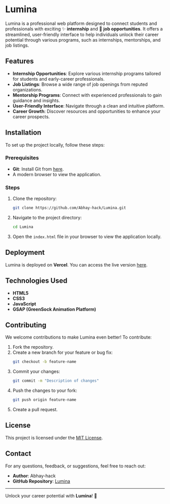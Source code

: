 # Lumina

Lumina is a professional web platform designed to connect students and professionals with exciting ✨ **internship** and 💼 **job opportunities**. It offers a streamlined, user-friendly interface to help individuals unlock their career potential through various programs, such as internships, mentorships, and job listings.

## Features
- **Internship Opportunities**: Explore various internship programs tailored for students and early-career professionals.
- **Job Listings**: Browse a wide range of job openings from reputed organizations.
- **Mentorship Programs**: Connect with experienced professionals to gain guidance and insights.
- **User-Friendly Interface**: Navigate through a clean and intuitive platform.
- **Career Growth**: Discover resources and opportunities to enhance your career prospects.

## Installation

To set up the project locally, follow these steps:

### Prerequisites
- **Git**: Install Git from [here](https://git-scm.com/).
- A modern browser to view the application.

### Steps
1. Clone the repository:
   ```bash
   git clone https://github.com/Abhay-hack/Lumina.git
   ```

2. Navigate to the project directory:
   ```bash
   cd Lumina
   ```

3. Open the `index.html` file in your browser to view the application locally.

## Deployment
Lumina is deployed on **Vercel**. You can access the live version [here](https://your-vercel-deployment-link). 

## Technologies Used
- **HTML5**
- **CSS3**
- **JavaScript**
- **GSAP (GreenSock Animation Platform)**

## Contributing
We welcome contributions to make Lumina even better! To contribute:
1. Fork the repository.
2. Create a new branch for your feature or bug fix:
   ```bash
   git checkout -b feature-name
   ```
3. Commit your changes:
   ```bash
   git commit -m "Description of changes"
   ```
4. Push the changes to your fork:
   ```bash
   git push origin feature-name
   ```
5. Create a pull request.

## License
This project is licensed under the [MIT License](LICENSE).

## Contact
For any questions, feedback, or suggestions, feel free to reach out:
- **Author**: Abhay-hack
- **GitHub Repository**: [Lumina](https://github.com/Abhay-hack/Lumina)

---

Unlock your career potential with **Lumina**! 🌟
